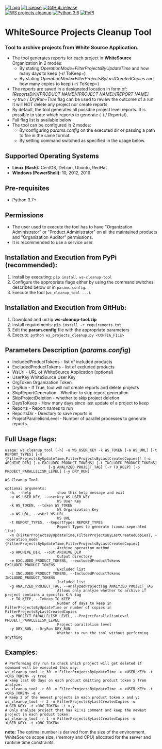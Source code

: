 [![Logo](https://whitesource-resources.s3.amazonaws.com/ws-sig-images/Whitesource_Logo_178x44.png)](https://www.whitesourcesoftware.com/)
[![License](https://img.shields.io/badge/License-Apache%202.0-yellowgreen.svg)](https://opensource.org/licenses/Apache-2.0)
[![GitHub release](https://img.shields.io/github/v/release/whitesource-ps/ws-cleanup-tool)](https://github.com/whitesource-ps/ws-cleanup-tool/releases/latest)  
[![WS projects cleanup](https://github.com/whitesource-ps/ws-cleanup-tool/actions/workflows/ci.yml/badge.svg)](https://github.com/whitesource-ps/ws-cleanup-tool/actions/workflows/ci.yml)
[![Python 3.6](https://upload.wikimedia.org/wikipedia/commons/thumb/8/8c/Blue_Python_3.6%2B_Shield_Badge.svg/86px-Blue_Python_3.6%2B_Shield_Badge.svg.png)](https://www.python.org/downloads/release/python-360/)
[![PyPI](https://img.shields.io/pypi/v/ws-cleanup-tool?style=plastic)](https://pypi.org/project/ws-cleanup-tool/)

# WhiteSource Projects Cleanup Tool
### Tool to archive projects from White Source Application.
* The tool generates reports for each project in **WhiteSource** Organization in 2 modes: 
  * By stating _OperationMode=FilterProjectsByUpdateTime_ and how many days to keep (-r/ ToKeep=)
  * By stating _OperationMode=FilterProjectsByLastCreatedCopies_ and how many copies to keep (-r/ ToKeep=)
* The reports are saved in a designated location in form of: _[ReportsDir]/[PRODUCT NAME]/[PROJECT NAME]/[REPORT NAME]_  
* _-y true_ / _DryRun=True_ flag can be used to review the outcome of a run. It will _NOT_ delete any project nor create reports 
* By default, the tool generates all possible project level reports. It is possible to state which reports to generate (-t / Reports/).
* Full flag list is available below
* The tool can be configured in 2 modes:
  * By configuring _params.config_ on the executed dir or passing a path to file in the same format.
  * By setting command switched as specified in the usage below. 
## Supported Operating Systems
- **Linux (Bash):**	CentOS, Debian, Ubuntu, RedHat
- **Windows (PowerShell):**	10, 2012, 2016

## Pre-requisites
* Python 3.7+

## Permissions
* The user used to execute the tool has to have "Organization Administrator" or "Product Administrator" on all the maintained products and "Organization Auditor" permissions. 
* It is recommended to use a service user.

## Installation and Execution from PyPi (recommended):
1. Install by executing: `pip install ws-cleanup-tool`
2. Configure the appropriate flags either by using the command switches described below or in `params.config`.
3. Execute the tool (`ws_cleanup_tool ...`). 
## Installation and Execution from GitHub:
1. Download and unzip **ws-cleanup-tool.zip** 
1. Install requirements: `pip install -r requirements.txt`
1. Edit the **param.config** file with the appropriate parameters
1. Execute: `python ws_projects_cleanup.py <CONFIG_FILE>` 
  
## Parameters Description (_params.config_)
* IncludedProductTokens - list of included products
* ExcludedProductTokens - list of excluded products
* WsUrl - URL of WhiteSource Application (optional) 
* UserKey WhiteSource User Key
* OrgToken Organization Token
* DryRun - If True, tool will not create reports and delete projects
* SkipReportGeneration - Whether to skip report generation  
* SkipProjectDeletion - whether to skip project deletion
* DaysToKeep - How many days since last update of a project to keep 
* Reports - Report names to run
* ReportsDir - Directory to save reports in
* ProjectParallelismLevel - Number of parallel processes to generate reports.
 
## Full Usage flags:
```shell
usage: ws_cleanup_tool [-h] -u WS_USER_KEY -k WS_TOKEN [-a WS_URL] [-t REPORT_TYPES] [-m {FilterProjectsByUpdateTime,FilterProjectsByLastCreatedCopies}] [-o ARCHIVE_DIR] [-e EXCLUDED_PRODUCT_TOKENS] [-i INCLUDED_PRODUCT_TOKENS]
                    [-g ANALYZED_PROJECT_TAG] [-r TO_KEEP] [-p PROJECT_PARALLELISM_LEVEL] [-y DRY_RUN]

WS Cleanup Tool

optional arguments:
  -h, --help            show this help message and exit
  -u WS_USER_KEY, --userKey WS_USER_KEY
                        WS User Key
  -k WS_TOKEN, --token WS_TOKEN
                        WS Organization Key
  -a WS_URL, --wsUrl WS_URL
                        WS URL
  -t REPORT_TYPES, --ReportTypes REPORT_TYPES
                        Report Types to generate (comma seperated list)
  -m {FilterProjectsByUpdateTime,FilterProjectsByLastCreatedCopies}, --operation_mode {FilterProjectsByUpdateTime,FilterProjectsByLastCreatedCopies}
                        Archive operation method
  -o ARCHIVE_DIR, --out ARCHIVE_DIR
                        Output directory
  -e EXCLUDED_PRODUCT_TOKENS, --excludedProductTokens EXCLUDED_PRODUCT_TOKENS
                        Excluded list
  -i INCLUDED_PRODUCT_TOKENS, --IncludedProductTokens INCLUDED_PRODUCT_TOKENS
                        Included list
  -g ANALYZED_PROJECT_TAG, --AnalyzedProjectTag ANALYZED_PROJECT_TAG
                        Allows only analyze whether to archive if project contains a specific K:V tag
  -r TO_KEEP, --ToKeep TO_KEEP
                        Number of days to keep in FilterProjectsByUpdateTime or number of copies in FilterProjectsByLastCreatedCopies
  -p PROJECT_PARALLELISM_LEVEL, --ProjectParallelismLevel PROJECT_PARALLELISM_LEVEL
                        Project parallelism level
  -y DRY_RUN, --DryRun DRY_RUN
                        Whether to run the tool without performing anything
```
## Examples:
```shell
# Performing dry run to check which project will get deleted if command will be executed this way: 
ws_cleanup_tool -r 30 -m FilterProjectsByUpdateTime -u <USER_KEY> -t <ORG_TOKEN> -y true 
# keep last 60 days on each product omitting product token x from analyze:
ws_cleanup_tool -r 60 -m FilterProjectsByUpdateTime -u <USER_KEY> -t <ORG_TOKEN> -e x
# Keep 2 of the newest projects in each product token x and y:
ws_cleanup_tool -r 2 -m FilterProjectsByLastCreatedCopies -u <USER_KEY> -t <ORG_TOKEN> -i x,y
# Only analyze project that has k1:v1 comment and keep the newest project in each product token:
ws_cleanup_tool -r 1 -m FilterProjectsByLastCreatedCopies -u <USER_KEY> -t <ORG_TOKEN>
```

**note:** The optimal number is derived from the size of the environment, WhiteSource scope size, (memory and CPU) allocated for the server and runtime time constraints.    

